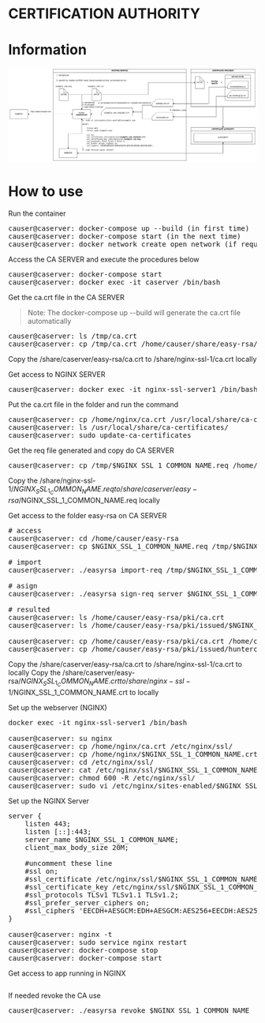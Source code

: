 # CERTIFICATION AUTHORITY


# Information

![ssl-project-demo.png](./certification_authority/midias/ssl-project-demo.png)


# How to use

Run the container

<pre>
causer@caserver: docker-compose up --build (in first time)
causer@caserver: docker-compose start (in the next time)
causer@caserver: docker network create open_network (if required)
</pre>

Access the CA SERVER and execute the procedures below

<pre>
causer@caserver: docker-compose start
causer@caserver: docker exec -it caserver /bin/bash
</pre>

Get the ca.crt file in the CA SERVER

> Note: The docker-compose up --build will generate the ca.crt file automatically

<pre>
causer@caserver: ls /tmp/ca.crt
causer@caserver: cp /tmp/ca.crt /home/causer/share/easy-rsa/
</pre>

Copy the /share/caserver/easy-rsa/ca.crt to /share/nginx-ssl-1/ca.crt locally

Get access to NGINX SERVER

<pre>
causer@caserver: docker exec -it nginx-ssl-server1 /bin/bash
</pre>

Put the ca.crt file in the folder and run the command

<pre>
causer@caserver: cp /home/nginx/ca.crt /usr/local/share/ca-certificates/ca.crt
causer@caserver: ls /usr/local/share/ca-certificates/
causer@caserver: sudo update-ca-certificates
</pre>

Get the req file generated and copy do CA SERVER

<pre>
causer@caserver: cp /tmp/$NGINX_SSL_1_COMMON_NAME.req /home/nginx/
</pre>

Copy the /share/nginx-ssl-1/$NGINX_SSL_1_COMMON_NAME.req to /share/caserver/easy-rsa/$NGINX_SSL_1_COMMON_NAME.req locally

Get access to the folder easy-rsa on CA SERVER

<pre>
# access
causer@caserver: cd /home/causer/easy-rsa
causer@caserver: cp $NGINX_SSL_1_COMMON_NAME.req /tmp/$NGINX_SSL_1_COMMON_NAME.req

# import
causer@caserver: ./easyrsa import-req /tmp/$NGINX_SSL_1_COMMON_NAME.req $NGINX_SSL_1_COMMON_NAME

# asign
causer@caserver: ./easyrsa sign-req server $NGINX_SSL_1_COMMON_NAME

# resulted
causer@caserver: ls /home/causer/easy-rsa/pki/ca.crt
causer@caserver: ls /home/causer/easy-rsa/pki/issued/$NGINX_SSL_1_COMMON_NAME.crt

causer@caserver: cp /home/causer/easy-rsa/pki/ca.crt /home/causer/share/easy-rsa/
causer@caserver: cp /home/causer/easy-rsa/pki/issued/huntercodexs.local.crt /home/causer/share/easy-rsa/
</pre>

Copy the /share/caserver/easy-rsa/ca.crt to /share/nginx-ssl-1/ca.crt to locally
Copy the /share/caserver/easy-rsa/$NGINX_SSL_1_COMMON_NAME.crt to /share/nginx-ssl-1/$NGINX_SSL_1_COMMON_NAME.crt to locally

Set up the webserver (NGINX)

<pre>
docker exec -it nginx-ssl-server1 /bin/bash

causer@caserver: su nginx
causer@caserver: cp /home/nginx/ca.crt /etc/nginx/ssl/
causer@caserver: cp /home/nginx/$NGINX_SSL_1_COMMON_NAME.crt /etc/nginx/ssl/
causer@caserver: cd /etc/nginx/ssl/
causer@caserver: cat /etc/nginx/ssl/$NGINX_SSL_1_COMMON_NAME.crt /etc/nginx/ssl/ca.crt >> /etc/nginx/ssl/$NGINX_SSL_1_COMMON_NAME.chained.crt
causer@caserver: chmod 600 -R /etc/nginx/ssl/
causer@caserver: sudo vi /etc/nginx/sites-enabled/$NGINX_SSL_1_COMMON_NAME (ex: huntercodexs.local)
</pre>

Set up the NGINX Server

<pre>
server {
    listen 443;
    listen [::]:443;
    server_name $NGINX_SSL_1_COMMON_NAME;
    client_max_body_size 20M;

    #uncomment these line
    #ssl on;
    #ssl_certificate /etc/nginx/ssl/$NGINX_SSL_1_COMMON_NAME.chained.crt;
    #ssl_certificate_key /etc/nginx/ssl/$NGINX_SSL_1_COMMON_NAME.key;
    #ssl_protocols TLSv1 TLSv1.1 TLSv1.2; 
    #ssl_prefer_server_ciphers on;
    #ssl_ciphers 'EECDH+AESGCM:EDH+AESGCM:AES256+EECDH:AES256+EDH';
}

causer@caserver: nginx -t
causer@caserver: sudo service nginx restart
causer@caserver: docker-compose stop
causer@caserver: docker-compose start
</pre>

Get access to app running in NGINX

<pre>
</pre>

If needed revoke the CA use

<pre>
causer@caserver: ./easyrsa revoke $NGINX_SSL_1_COMMON_NAME
</pre>

